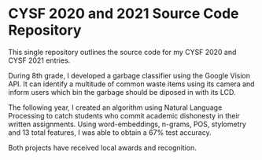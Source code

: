 # CYSF 2020 and 2021 Source Code Repository

This single repository outlines the source code for my CYSF 2020 and CYSF 2021 entries.

During 8th grade, I developed a garbage classifier using the Google Vision API. It can identify a multitude of common waste items using its 
camera and inform users which bin the garbage should be diposed in with its LCD. 

The following year, I created an algorithm using Natural Language Processing to catch students who commit academic dishonesty in their written assignments. Using word-embeddings, n-grams, POS, stylometry and 13 total features, I was able to obtain a 67% test accuracy.

Both projects have received local awards and recognition. 
